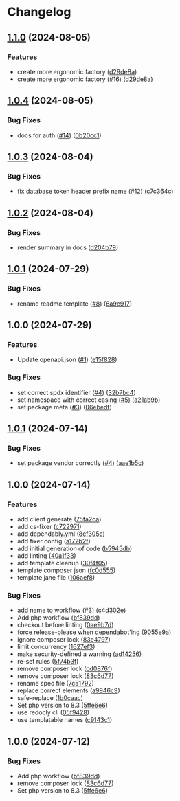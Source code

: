 # Changelog

## [1.1.0](https://github.com/cedricziel/php-baserow-client/compare/v1.0.4...v1.1.0) (2024-08-05)


### Features

* create more ergonomic factory ([d29de8a](https://github.com/cedricziel/php-baserow-client/commit/d29de8af3a6ade0d66280828667eafc742971b9e))
* create more ergonomic factory ([#16](https://github.com/cedricziel/php-baserow-client/issues/16)) ([d29de8a](https://github.com/cedricziel/php-baserow-client/commit/d29de8af3a6ade0d66280828667eafc742971b9e))

## [1.0.4](https://github.com/cedricziel/php-baserow-client/compare/v1.0.3...v1.0.4) (2024-08-05)


### Bug Fixes

* docs for auth ([#14](https://github.com/cedricziel/php-baserow-client/issues/14)) ([0b20cc1](https://github.com/cedricziel/php-baserow-client/commit/0b20cc1ffc12bae3c8143c6e1e02266a752ca46f))

## [1.0.3](https://github.com/cedricziel/php-baserow-client/compare/v1.0.2...v1.0.3) (2024-08-04)


### Bug Fixes

* fix database token header prefix name ([#12](https://github.com/cedricziel/php-baserow-client/issues/12)) ([c7c364c](https://github.com/cedricziel/php-baserow-client/commit/c7c364c955e18ed0b49e60abf44ed3b53f0f0ab1))

## [1.0.2](https://github.com/cedricziel/php-baserow-client/compare/v1.0.1...v1.0.2) (2024-08-04)


### Bug Fixes

* render summary in docs ([d204b79](https://github.com/cedricziel/php-baserow-client/commit/d204b79546ffc187593b2b8edfd93c96eb43cc9f))

## [1.0.1](https://github.com/cedricziel/php-baserow-client/compare/v1.0.0...v1.0.1) (2024-07-29)


### Bug Fixes

* rename readme template ([#8](https://github.com/cedricziel/php-baserow-client/issues/8)) ([6a9e917](https://github.com/cedricziel/php-baserow-client/commit/6a9e9175192423180b3053cc3d2351fe21ff97ce))

## 1.0.0 (2024-07-29)


### Features

* Update openapi.json ([#1](https://github.com/cedricziel/php-baserow-client/issues/1)) ([e15f828](https://github.com/cedricziel/php-baserow-client/commit/e15f8282dc4885f93510e303cdba0a914769dc2a))


### Bug Fixes

* set correct spdx identifier ([#4](https://github.com/cedricziel/php-baserow-client/issues/4)) ([32b7bc4](https://github.com/cedricziel/php-baserow-client/commit/32b7bc406b649bd7218ad39c45462a132a7ae1b0))
* set namespace with correct casing ([#5](https://github.com/cedricziel/php-baserow-client/issues/5)) ([a21ab9b](https://github.com/cedricziel/php-baserow-client/commit/a21ab9b8ce2715bd2b5a29f0941bb290fe250fe5))
* set package meta ([#3](https://github.com/cedricziel/php-baserow-client/issues/3)) ([06ebedf](https://github.com/cedricziel/php-baserow-client/commit/06ebedfce9b1c3ceb4e17abc9f11764ea558372e))

## [1.0.1](https://github.com/cedricziel/php-openapi-client-template/compare/v1.0.0...v1.0.1) (2024-07-14)


### Bug Fixes

* set package vendor correctly ([#4](https://github.com/cedricziel/php-openapi-client-template/issues/4)) ([aae1b5c](https://github.com/cedricziel/php-openapi-client-template/commit/aae1b5c79b84942e25ea741f962a3fa5115d738b))

## 1.0.0 (2024-07-14)


### Features

* add client generate ([75fa2ca](https://github.com/cedricziel/php-openapi-client-template/commit/75fa2cad310a0c6b81d853d6ecdca19e19aa720c))
* add cs-fixer ([c722971](https://github.com/cedricziel/php-openapi-client-template/commit/c722971a3547c8e5cefea71573d8135dd655a9ad))
* add dependably.yml ([8cf305c](https://github.com/cedricziel/php-openapi-client-template/commit/8cf305c5fc8c01b267bc9707f6ba72ec7bbd7695))
* add fixer config ([a172b2f](https://github.com/cedricziel/php-openapi-client-template/commit/a172b2f966a88b9354f2b9bc7c6469daf459fafd))
* add initial generation of code ([b5945db](https://github.com/cedricziel/php-openapi-client-template/commit/b5945db356a87b90df15e963b3b77bdb23bb18cf))
* add linting ([40a1f33](https://github.com/cedricziel/php-openapi-client-template/commit/40a1f3343e372c8595db816e8b9ccafc9beb4ccd))
* add template cleanup ([30f4f05](https://github.com/cedricziel/php-openapi-client-template/commit/30f4f05a41b1aaa55127056239a5fe5bf1d1b4c4))
* template composer json ([fc0d555](https://github.com/cedricziel/php-openapi-client-template/commit/fc0d55528ce95477cb779ccdf98aaf419e423a2a))
* template jane file ([106aef8](https://github.com/cedricziel/php-openapi-client-template/commit/106aef819602f0078302e239cff429a465f3d974))


### Bug Fixes

* add name to workflow ([#3](https://github.com/cedricziel/php-openapi-client-template/issues/3)) ([c4d302e](https://github.com/cedricziel/php-openapi-client-template/commit/c4d302e5ffa6f5342ff7164eff711e37f3f83e89))
* Add php workflow ([bf839dd](https://github.com/cedricziel/php-openapi-client-template/commit/bf839ddee1b73c30f2241bd568e285d9acf6192b))
* checkout before linting ([0ae9b7d](https://github.com/cedricziel/php-openapi-client-template/commit/0ae9b7de7e62ce6c4f95d1b17cdd67484b40324b))
* force release-please when dependabot'ing ([9055e9a](https://github.com/cedricziel/php-openapi-client-template/commit/9055e9a449507c2cf4df6f4d2bebc928e3eca332))
* ignore composer lock ([83e4797](https://github.com/cedricziel/php-openapi-client-template/commit/83e4797353eb13e12d33997e6165e876b0861e49))
* limit concurrency ([1627ef3](https://github.com/cedricziel/php-openapi-client-template/commit/1627ef3499b6e99fd8fef80235a74dc78dc2ab08))
* make security-defined a warning ([ad14256](https://github.com/cedricziel/php-openapi-client-template/commit/ad142563bdb5a0c60589c16706d4f82d32a70149))
* re-set rules ([5f74b3f](https://github.com/cedricziel/php-openapi-client-template/commit/5f74b3f8faf5a61de55bb49e057aa267d19aa91f))
* remove composer lock ([cd0876f](https://github.com/cedricziel/php-openapi-client-template/commit/cd0876fdcd45c363a90ea9861a5e271faa52c86d))
* remove composer lock ([83c6d77](https://github.com/cedricziel/php-openapi-client-template/commit/83c6d770ec192bb2868d95bd8f950de95a6b7ba2))
* rename spec file ([7c51792](https://github.com/cedricziel/php-openapi-client-template/commit/7c517928ddc3d3f95eca8ecc1d195f766b65c401))
* replace correct elements ([a9946c9](https://github.com/cedricziel/php-openapi-client-template/commit/a9946c916ce316ab4644922eafe50bca7a4fe1a5))
* safe-replace ([1b0caac](https://github.com/cedricziel/php-openapi-client-template/commit/1b0caac50f91264ee3eddba6432e336bd22da625))
* Set php version to 8.3 ([5ffe6e6](https://github.com/cedricziel/php-openapi-client-template/commit/5ffe6e681d2c4aea4fc3e3c56015d5e6bcaccbdc))
* use redocly cli ([05f9428](https://github.com/cedricziel/php-openapi-client-template/commit/05f9428ae0d1c2c98a0d37e1ee8d126d624064e0))
* use templatable names ([c9143c1](https://github.com/cedricziel/php-openapi-client-template/commit/c9143c1234a51ffcdad0b3f9d3cdac66bfa1cf9e))

## 1.0.0 (2024-07-12)


### Bug Fixes

* Add php workflow ([bf839dd](https://github.com/cedricziel/leonardoai-php/commit/bf839ddee1b73c30f2241bd568e285d9acf6192b))
* remove composer lock ([83c6d77](https://github.com/cedricziel/leonardoai-php/commit/83c6d770ec192bb2868d95bd8f950de95a6b7ba2))
* Set php version to 8.3 ([5ffe6e6](https://github.com/cedricziel/leonardoai-php/commit/5ffe6e681d2c4aea4fc3e3c56015d5e6bcaccbdc))
